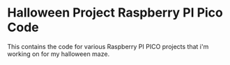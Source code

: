 <H1> Halloween Project Raspberry PI Pico Code</H1>

This contains the code for various Raspberry PI PICO projects that i'm working on for my halloween maze.
